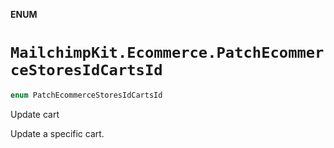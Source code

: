 **ENUM**

# `MailchimpKit.Ecommerce.PatchEcommerceStoresIdCartsId`

```swift
enum PatchEcommerceStoresIdCartsId
```

Update cart

Update a specific cart.
